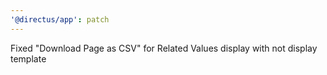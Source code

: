 ```yaml
---
'@directus/app': patch
---
```


Fixed "Download Page as CSV" for Related Values display with not display template
